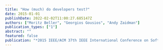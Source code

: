 ```yaml
---
title: "How (much) do developers test?"
date: 2015-01-01
publishDate: 2022-02-02T11:00:27.685147Z
authors: ["Moritz Beller", "Georgios Gousios", "Andy Zaidman"]
publication_types: ["1"]
abstract: ""
featured: false
publication: "*2015 IEEE/ACM 37th IEEE International Conference on Software Engineering*"
---
```


